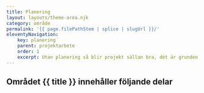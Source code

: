 ```yaml
---
title: Planering
layout: layouts/theme-area.njk
category: område
permalink: '{{ page.filePathStem | splice | slugUrl }}/'
eleventyNavigation:
    key: planering
    parent: projektarbete
    order: 1
    excerpt: Utan planering så blir projekt sällan bra, det är grunden och en förutsättning för arbetet
---
```


## Området {{ title }} innehåller följande delar
